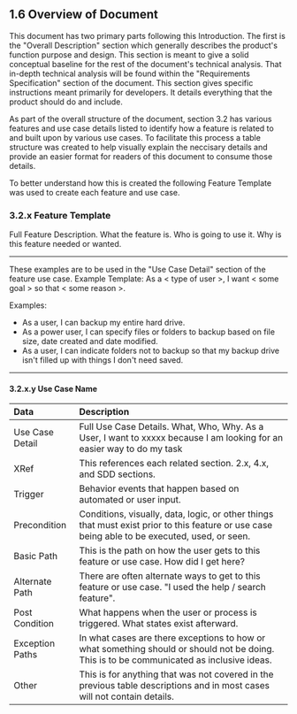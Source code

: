 ## 1.6 Overview of Document

This document has two primary parts following this Introduction. The first is the "Overall Description" section which generally describes the product's function purpose and design. This section is meant to give a solid conceptual baseline for the rest of the document's technical analysis. That in-depth technical analysis will be found within the "Requirements Specification" section of the document. This section gives specific instructions meant primarily for developers. It details everything that the product should do and include.

As part of the overall structure of the document, section 3.2 has various features and use case details listed to identify how a feature is related to and built upon by various use cases. To facilitate this process a table structure was created to help visually explain the neccisary details and provide an easier format for readers of this document to consume those details.

To better understand how this is created the following Feature Template was used to create each feature and use case.

### 3.2.x Feature Template

Full Feature Description. What the feature is. Who is going to use it. Why is this feature needed or wanted.

*************************
These examples are to be used in the "Use Case Detail" section of the feature use case.
Example Template: As a < type of user >, I want < some goal > so that < some reason >.

Examples:
 - As a user, I can backup my entire hard drive.
 - As a power user, I can specify files or folders to backup based on file size, date created and date modified.
 - As a user, I can indicate folders not to backup so that my backup drive isn't filled up with things I don't need saved.
*************************


#### 3.2.x.y Use Case Name

| Data          | Description |
|:--------------| :--------------|
|Use Case Detail| Full Use Case Details. What, Who, Why.               As a User, I want to xxxxx because I am looking for an easier way to do my task|
|XRef           | This references each related section. 2.x, 4.x, and SDD sections.|
|Trigger        | Behavior events that happen based on automated or user input.|
|Precondition   | Conditions, visually, data, logic, or other things that must exist prior to this feature or use case being able to be executed, used, or seen.|
|Basic Path     | This is the path on how the user gets to this feature or use case. How did I get here?|
|Alternate Path | There are often alternate ways to get to this feature or use case. "I used the help / search feature".|
|Post Condition | What happens when the user or process is triggered. What states exist afterward.|
|Exception Paths| In what cases are there exceptions to how or what something should or should not be doing. This is to be communicated as inclusive ideas.|
|Other          | This is for anything that was not covered in the previous table descriptions and in most cases will not contain details.|

